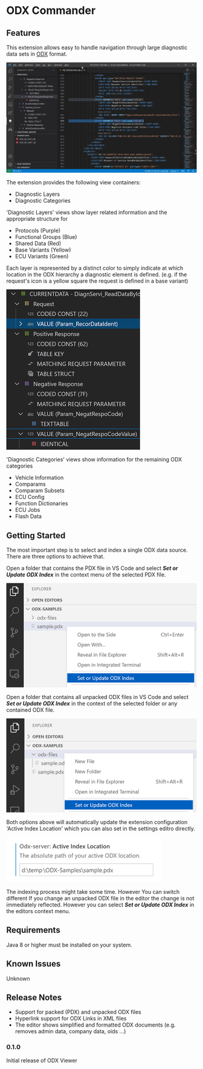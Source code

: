 # ODX Commander

## Features

This extension allows easy to handle navigation through large diagnostic data sets in [ODX](https://www.asam.net/standards/detail/mcd-2-d/) format. 

![Diagnostic Layers](./help/demo.jpg)

The extension provides the following view containers:

* Diagnostic Layers
* Diagnostic Categories

'Diagnostic Layers' views show layer related information and the appropriate structure for

* Protocols (Purple)
* Functional Groups (Blue)
* Shared Data (Red)
* Base Variants (Yellow)
* ECU Variants (Green)

Each layer is represented by a distinct color to simply indicate at which location in the ODX hierarchy a diagnostic element is defined. (e.g. if the request's icon is a yellow square the request is defined in a base variant)

![Diagnostic Layers](./help/layers.png)

'Diagnostic Categories' views show information for the remaining ODX categories

* Vehicle Information
* Comparams
* Comparam Subsets
* ECU Config
* Function Dictionaries
* ECU Jobs
* Flash Data

## Getting Started

The most important step is to select and index a single ODX data source. There are three options to achieve that.

Open a folder that contains the PDX file in VS Code and select _**Set or Update ODX Index**_ in the context menu of the selected PDX file.

![Diagnostic Layers](./help/select-pdx.png)

Open a folder that contains all unpacked ODX files in VS Code and select _**Set or Update ODX Index**_ in the context of the selected folder or any contained ODX file.

![Diagnostic Layers](./help/select-folder.png)

Both options above will automatically update the extension configuration 'Active Index Location' which you can also set in the settings editro directly.

![Diagnostic Layers](./help/configure-location.png)

The indexing process might take some time. However 
You can switch different 
If you change an unpacked ODX file in the editor the change is not immediately reflected. However you can select _**Set or Update ODX Index**_ in the editors context menu.

## Requirements

Java 8 or higher must be installed on your system.

## Known Issues

Unknown

## Release Notes

- Support for packed (PDX) and unpacked ODX files
- Hyperlink support for ODX Links in XML files
- The editor shows simplified and formatted ODX documents (e.g. removes admin data, company data, oids ...)

### 0.1.0

Initial release of ODX Viewer

